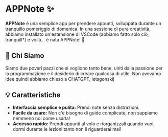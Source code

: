 # APPNote ✨

**APPNote** è una semplice app per prendere appunti, sviluppata durante un tranquillo pomeriggio di domenica. In una sessione di pura creatività, abbiamo installato un'estensione di VSCode (abbiamo fatto solo ciò, tranquill*) e voilà... è nata APPNote! 🎉

## 🌼 Chi Siamo

Siamo due poveri pazzi che si vogliono tanto bene, uniti dalla passione per la programmazione e il desiderio di creare qualcosa di utile. Non avevamo idee quindi abbiamo chieso a CHATGPT, letsgonskij

## 💡 Caratteristiche

- **Interfaccia semplice e pulita:** Prendi note senza distrazioni.
- **Facile da usare:** Non c'è bisogno di guide complicate, non sappiamo nemmeno noi come usarla!
- **Accesso rapido:** Prendi appunti al volo e riorganizzali quando vuoi, dormi durante le lezioni tanto non li riguarderai mai!
